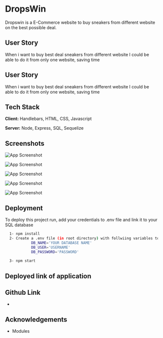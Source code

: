 
# DropsWin

Dropswin is a E-Commerce website to buy sneakers from different website on the best possible deal. 


## User Story
When i want to buy best deal sneakers from different website I could be able to do it from only one website, saving time
## User Story
When i want to buy best deal sneakers from different website I could be able to do it from only one website, saving time
## Tech Stack

**Client:** Handlebars, HTML, CSS, Javascript

**Server:** Node, Express, SQL, Sequelize


## Screenshots

![App Screenshot](https://raw.githubusercontent.com/jacobsousa/Group-Project-2/sufiyan-user-model/screenshots/Screenshot%20(122).png)

![App Screenshot](https://raw.githubusercontent.com/jacobsousa/Group-Project-2/sufiyan-user-model/screenshots/Screenshot%20(123).png)

![App Screenshot](https://raw.githubusercontent.com/jacobsousa/Group-Project-2/sufiyan-user-model/screenshots/Screenshot%20(125).png)

![App Screenshot](https://raw.githubusercontent.com/jacobsousa/Group-Project-2/sufiyan-user-model/screenshots/Screenshot%20(126).png)

![App Screenshot](https://raw.githubusercontent.com/jacobsousa/Group-Project-2/sufiyan-user-model/screenshots/Screenshot%20(127).png)



## Deployment

To deploy this project run, add your credentials to .env file and link it to your SQL database

```bash
  1- npm install
  2- Create a .env file (in root directory) with follwiing variables to include DB name and your own mysql username and  password. e.g.,
            DB_NAME='YOUR DATABASE NAME'
            DB_USER='USERNAME'
            DB_PASSWORD='PASSWORD'
  
  3- npm start
```


## Deployed link of application
## Github Link
-
## Acknowledgements
- Modules
